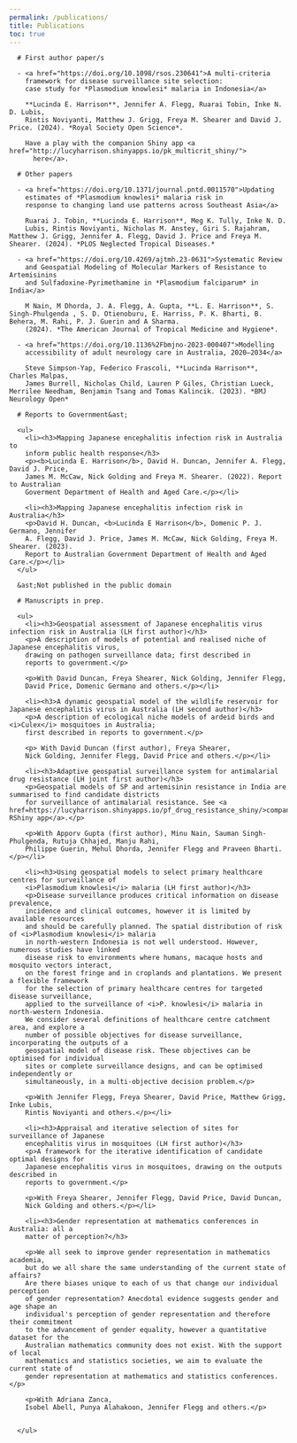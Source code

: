 ```yaml
---
permalink: /publications/
title: Publications
toc: true
---
```


      # First author paper/s
      
      - <a href="https://doi.org/10.1098/rsos.230641">A multi-criteria 
        framework for disease surveillance site selection: 
        case study for *Plasmodium knowlesi* malaria in Indonesia</a>
        
        **Lucinda E. Harrison**, Jennifer A. Flegg, Ruarai Tobin, Inke N. D. Lubis, 
        Rintis Noviyanti, Matthew J. Grigg, Freya M. Shearer and David J. Price. (2024). *Royal Society Open Science*.
        
        Have a play with the companion Shiny app <a href="http://lucyharrison.shinyapps.io/pk_multicrit_shiny/">
          here</a>.
      
      # Other papers

      - <a href="https://doi.org/10.1371/journal.pntd.0011570">Updating 
        estimates of *Plasmodium knowlesi* malaria risk in 
        response to changing land use patterns across Southeast Asia</a>
        
        Ruarai J. Tobin, **Lucinda E. Harrison**, Meg K. Tully, Inke N. D. 
        Lubis, Rintis Noviyanti, Nicholas M. Anstey, Giri S. Rajahram, Matthew J. Grigg, Jennifer A. Flegg, David J. Price and Freya M. Shearer. (2024). *PLOS Neglected Tropical Diseases.*
          
      - <a href="https://doi.org/10.4269/ajtmh.23-0631">Systematic Review 
        and Geospatial Modeling of Molecular Markers of Resistance to Artemisinins 
        and Sulfadoxine-Pyrimethamine in *Plasmodium falciparum* in India</a>

        M Nain, M Dhorda, J. A. Flegg, A. Gupta, **L. E. Harrison**, S. Singh-Phulgenda , S. D. Otienoburu, E. Harriss, P. K. Bharti, B. Behera, M. Rahi, P. J. Guerin and A Sharma. 
        (2024). *The American Journal of Tropical Medicine and Hygiene*.
        
      - <a href="https://doi.org/10.1136%2Fbmjno-2023-000407">Modelling 
        accessibility of adult neurology care in Australia, 2020–2034</a>

        Steve Simpson-Yap, Federico Frascoli, **Lucinda Harrison**, Charles Malpas, 
        James Burrell, Nicholas Child, Lauren P Giles, Christian Lueck, Merrilee Needham, Benjamin Tsang and Tomas Kalincik. (2023). *BMJ Neurology Open*
      
      # Reports to Government&ast;

      <ul>
        <li><h3>Mapping Japanese encephalitis infection risk in Australia to 
        inform public health response</h3>
        <p><b>Lucinda E. Harrison</b>, David H. Duncan, Jennifer A. Flegg, David J. Price, 
        James M. McCaw, Nick Golding and Freya M. Shearer. (2022). Report to Australian 
        Goverment Department of Health and Aged Care.</p></li>
        
        <li><h3>Mapping Japanese encephalitis infection risk in Australia</h3>
        <p>David H. Duncan, <b>Lucinda E Harrison</b>, Domenic P. J. Germano, Jennifer
        A. Flegg, David J. Price, James M. McCaw, Nick Golding, Freya M. Shearer. (2023).
        Report to Australian Government Department of Health and Aged Care.</p></li>
      </ul>

      &ast;Not published in the public domain
      
      # Manuscripts in prep.

      <ul>
        <li><h3>Geospatial assessment of Japanese encephalitis virus infection risk in Australia (LH first author)</h3>
        <p>A description of models of potential and realised niche of Japanese encephalitis virus, 
        drawing on pathogen surveillance data; first described in 
        reports to government.</p>
        
        <p>With David Duncan, Freya Shearer, Nick Golding, Jennifer Flegg, 
        David Price, Domenic Germano and others.</p></li>
        
        <li><h3>A dynamic geospatial model of the wildlife reservoir for Japanese encephalitis virus in Australia (LH second author)</h3>
        <p>A description of ecological niche models of ardeid birds and <i>Culex</i> mosquitoes in Australia;
        first described in reports to government.</p>
        
        <p> With David Duncan (first author), Freya Shearer, 
        Nick Golding, Jennifer Flegg, David Price and others.</p></li>
        
        <li><h3>Adaptive geospatial surveillance system for antimalarial drug resistance (LH joint first author)</h3>
        <p>Geospatial models of SP and artemisinin resistance in India are summarised to find candidate districts
        for surveillance of antimalarial resistance. See <a href=https://lucyharrison.shinyapps.io/pf_drug_resistance_shiny/>companion RShiny app</a>.</p>
        
        <p>With Apporv Gupta (first author), Minu Nain, Sauman Singh-Phulgenda, Rutuja Chhajed, Manju Rahi, 
        Philippe Guerin, Mehul Dhorda, Jennifer Flegg and Praveen Bharti.</p></li>
        
        <li><h3>Using geospatial models to select primary healthcare centres for surveillance of 
        <i>Plasmodium knowlesi</i> malaria (LH first author)</h3>
        <p>Disease surveillance produces critical information on disease prevalence, 
        incidence and clinical outcomes, however it is limited by available resources 
        and should be carefully planned. The spatial distribution of risk of <i>Plasmodium knowlesi</i> malaria 
        in north-western Indonesia is not well understood. However, numerous studies have linked 
        disease risk to environments where humans, macaque hosts and mosquito vectors interact, 
        on the forest fringe and in croplands and plantations. We present a flexible framework 
        for the selection of primary healthcare centres for targeted disease surveillance, 
        applied to the surveillance of <i>P. knowlesi</i> malaria in north-western Indonesia. 
        We consider several definitions of healthcare centre catchment area, and explore a 
        number of possible objectives for disease surveillance, incorporating the outputs of a 
        geospatial model of disease risk. These objectives can be optimised for individual 
        sites or complete surveillance designs, and can be optimised independently or 
        simultaneously, in a multi-objective decision problem.</p>
        
        <p>With Jennifer Flegg, Freya Shearer, David Price, Matthew Grigg, Inke Lubis, 
        Rintis Noviyanti and others.</p></li>
        
        <li><h3>Appraisal and iterative selection of sites for surveillance of Japanese 
        encephalitis virus in mosquitoes (LH first author)</h3>
        <p>A framework for the iterative identification of candidate optimal designs for 
        Japanese encephalitis virus in mosquitoes, drawing on the outputs described in 
        reports to government.</p>
        
        <p>With Freya Shearer, Jennifer Flegg, David Price, David Duncan, 
        Nick Golding and others.</p></li>
        
        <li><h3>Gender representation at mathematics conferences in Australia: all a 
        matter of perception?</h3>
        
        <p>We all seek to improve gender representation in mathematics academia, 
        but do we all share the same understanding of the current state of affairs? 
        Are there biases unique to each of us that change our individual perception 
        of gender representation? Anecdotal evidence suggests gender and age shape an
        individual's perception of gender representation and therefore their commitment 
        to the advancement of gender equality, however a quantitative dataset for the 
        Australian mathematics community does not exist. With the support of local 
        mathematics and statistics societies, we aim to evaluate the current state of 
        gender representation at mathematics and statistics conferences.</p>
        
        <p>With Adriana Zanca,
        Isobel Abell, Punya Alahakoon, Jennifer Flegg and others.</p>
        
        
      </ul>

